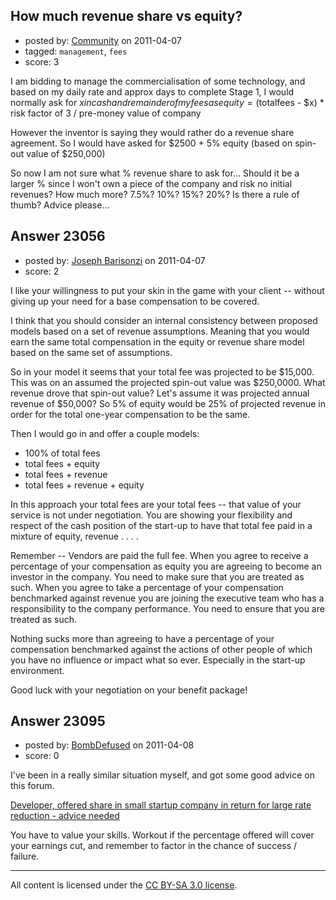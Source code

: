 ## How much revenue share vs equity?

- posted by: [Community](https://stackexchange.com/users/-1/-1-community) on 2011-04-07
- tagged: `management`, `fees`
- score: 3

I am bidding to manage the commercialisation of some technology, and based on my daily rate and approx days to complete Stage 1, I would normally ask for $x in cash and remainder of my fees as equity = ($totalfees - $x) * risk factor of 3 / pre-money value of company

However the inventor is saying they would rather do a revenue share agreement. So I would have asked for $2500 + 5% equity (based on spin-out value of $250,000)

So now I am not sure what % revenue share to ask for... Should it be a larger % since I won't own a piece of the company and risk no initial revenues? How much more? 7.5%? 10%? 15%? 20%?
Is there a rule of thumb? Advice please...


## Answer 23056

- posted by: [Joseph Barisonzi](https://stackexchange.com/users/-1/8791-joseph-barisonzi) on 2011-04-07
- score: 2

I like your willingness to put your skin in the game with your client -- without giving up your need for a base compensation to be covered.

I think that you should consider an internal consistency between proposed models based on a set of revenue assumptions. Meaning that you would earn the same total compensation in the equity or revenue share model based on the same set of assumptions.

So in your model it seems that your total fee was projected to be $15,000. This was on an assumed the projected spin-out value was $250,0000. What revenue drove that spin-out value? Let's assume it was projected annual revenue of $50,000? So 5% of equity would be 25% of projected revenue in order for the total one-year compensation to be the same. 

Then I would go in and offer a couple models: 

 - 100% of total fees
 - total fees + equity
 - total fees + revenue 
 - total fees + revenue + equity

In this approach your total fees are your total fees -- that value of your service is not under negotiation. You are showing your flexibility and respect of the cash position of the start-up to have that total fee paid in a mixture of equity, revenue . . . . 

Remember -- Vendors are paid the full fee. When you agree to receive a percentage of your compensation as equity you are agreeing to become an investor in the company. You need to make sure that you are treated as such. When you agree to take a percentage of your compensation benchmarked against revenue you are joining the executive team who has a responsibility to the company performance. You need to ensure that you are treated as such. 

Nothing sucks more than agreeing to have a percentage of your compensation benchmarked against the actions of other people of which you have no influence or impact what so ever. Especially in the start-up environment. 


Good luck with your negotiation on your benefit package! 


## Answer 23095

- posted by: [BombDefused](https://stackexchange.com/users/-1/4920-bombdefused) on 2011-04-08
- score: 0

<p>I've been in a really similar situation myself, and got some good advice on this forum.</p>

<p><a href="http://answers.onstartups.com/questions/22791/developer-offered-share-in-small-startup-company-in-return-for-large-rate-reduct">Developer, offered share in small startup company in return for large rate reduction - advice needed</a></p>

<p>You have to value your skills. Workout if the percentage offered will cover your earnings cut, and remember to factor in the chance of success / failure.</p>




---

All content is licensed under the [CC BY-SA 3.0 license](https://creativecommons.org/licenses/by-sa/3.0/).
